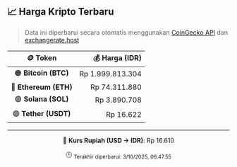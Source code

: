 

<!-- HARGA_KRIPTO -->
## 📈 Harga Kripto Terbaru

> Data ini diperbarui secara otomatis menggunakan [CoinGecko API](https://www.coingecko.com/) dan [exchangerate.host](https://exchangerate.host/)

<div align="center">

| 🪙 Token | 💰 Harga (IDR) |
|:------:|---------------:|
| 🟠 **Bitcoin (BTC)**   | Rp 1.999.813.304 |
| 🔵 **Ethereum (ETH)**  | Rp 74.311.880 |
| 🟣 **Solana (SOL)**    | Rp 3.890.708 |
| 🟢 **Tether (USDT)**   | Rp 16.622 |

---

💱 **Kurs Rupiah (USD → IDR)**: Rp 16.610

🕒 <sub>Terakhir diperbarui: 3/10/2025, 06.47.55</sub>

</div>
<!-- /HARGA_KRIPTO -->